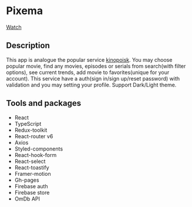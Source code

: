 # Pixema

[Watch](https://pyropetrick.github.io/react-pixema/)

## Description

This app is analogue the popular service [kinopoisk](https://hd.kinopoisk.ru/). You may choose popular movie, find any movies, episodes or serials from search(with filter options), see current trends, add movie to favorites(unique for your account). This service have a auth(sign in/sign up/reset password) with validation and you may setting your profile. Support Dark/Light theme.

## Tools and packages

- React
- TypeScript
- Redux-toolkit
- React-router v6
- Axios
- Styled-components
- React-hook-form
- React-select
- React-toastify
- Framer-motion
- Gh-pages
- Firebase auth
- Firebase store
- OmDb API

